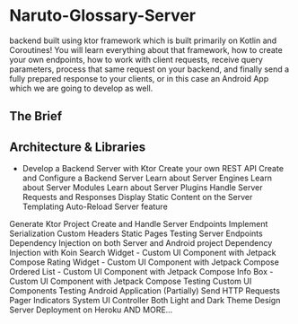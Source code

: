 # Naruto-Glossary-Server

 backend built using ktor framework which is built primarily on Kotlin  and Coroutines! You will learn everything about that framework, how to create your own endpoints, how to work with client requests, receive query parameters, process that same request on your backend, and finally send a fully prepared response to your clients, or in this case an Android App which we are going to develop as well.


## The Brief

## Architecture & Libraries

- Develop a Backend Server with Ktor
Create your own REST API
Create and Configure a Backend Server
Learn about Server Engines
Learn about Server Modules
Learn about Server Plugins
Handle Server Requests and Responses
Display Static Content on the Server
Templating
Auto-Reload Server feature

Generate Ktor Project
Create and Handle Server Endpoints
Implement Serialization
Custom Headers
Static Pages
Testing Server Endpoints
Dependency Injection on both Server and Android project
Dependency Injection with Koin
Search Widget - Custom UI Component with Jetpack Compose
Rating Widget - Custom UI Component with Jetpack Compose
Ordered List - Custom UI Component with Jetpack Compose
Info Box - Custom UI Component with Jetpack Compose
Testing Custom UI Components
Testing Android Application (Partially)
Send HTTP Requests
Pager Indicators
System UI Controller
Both Light and Dark Theme Design
Server Deployment on Heroku
AND MORE...
